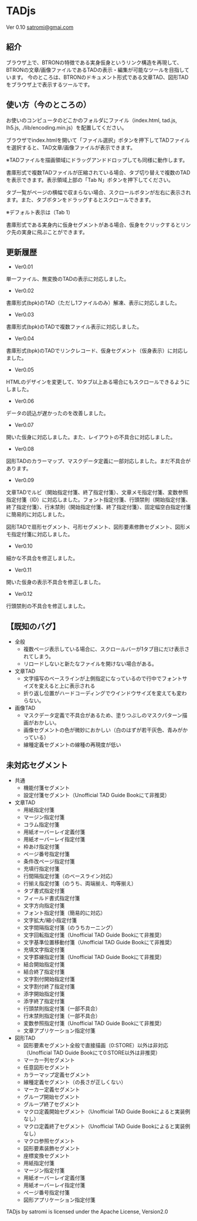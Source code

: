 # TADjs

Ver 0.10
satromi@gmai.com

## 紹介

ブラウザ上で、BTRONの特徴である実身仮身というリンク構造を再現して、BTRONの文章/画像ファイルであるTADの表示・編集が可能なツールを目指しています。
今のところは、BTRONのドキュメント形式である文章TAD、図形TADをブラウザ上で表示するツールです。

## 使い方（今のところの）

お使いのコンピュータのどこかのフォルダにファイル（index.html, tad.js, lh5.js, ./lib/encoding.min.js）を配置してください。

ブラウザでindex.htmlを開いて「ファイル選択」ボタンを押下してTADファイルを選択すると、TAD文章/画像ファイルが表示できます。

※TADファイルを描画領域にドラッグアンドドロップしても同様に動作します。

書庫形式で複数TADファイルが圧縮されている場合、タブ切り替えで複数のTADを表示できます。表示領域上部の「Tab N」ボタンを押下してください。

タブ一覧がページの横幅で収まらない場合、スクロールボタンが左右に表示されます。また、タブボタンをドラッグするとスクロールできます。

※デフォルト表示は（Tab 1）

書庫形式である実身内に仮身セグメントがある場合、仮身をクリックするとリンク先の実身に飛ぶことができます。

## 更新履歴

- Ver0.01

単一ファイル、無変換のTADの表示に対応しました。

- Ver0.02

書庫形式(bpk)のTAD（ただし1ファイルのみ）解凍、表示に対応しました。

- Ver0.03

書庫形式(bpk)のTADで複数ファイル表示に対応しました。

- Ver0.04

書庫形式(bpk)のTADでリンクレコード、仮身セグメント（仮身表示）に対応しました。

- Ver0.05

HTMLのデザインを変更して、10タブ以上ある場合にもスクロールできるようにしました。

- Ver0.06

データの読込が遅かったのを改善しました。

- Ver0.07

開いた仮身に対応しました。また、レイアウトの不具合に対応しました。

- Ver0.08

図形TADのカラーマップ、マスクデータ定義に一部対応しました。まだ不具合があります。

- Ver0.09

文章TADでルビ（開始指定付箋、終了指定付箋）、文章メモ指定付箋、変数参照指定付箋（ID）に対応しました。フォント指定付箋、行頭禁則（開始指定付箋、終了指定付箋）、行末禁則（開始指定付箋、終了指定付箋）、固定幅空白指定付箋に簡易的に対応しました。

図形TADで扇形セグメント、弓形セグメント、図形要素修飾セグメント、図形メモ指定付箋に対応しました。

- Ver0.10

細かな不具合を修正しました。

- Ver0.11

開いた仮身の表示不具合を修正しました。

- Ver0.12

行頭禁則の不具合を修正しました。


## 【既知のバグ】

- 全般
  - 複数ページ表示している場合に、スクロールバーが1タブ目にだけ表示されてしまう。
  - リロードしないと新たなファイルを開けない場合がある。
- 文章TAD
  - 文字描写のベースラインが上側指定になっているので行中でフォントサイズを変えると上に表示される
  - 折り返し位置がハードコーディングでウインドウサイズを変えても変わらない。
- 画像TAD
  - マスクデータ定義で不具合があるため、塗りつぶしのマスクパターン描画がおかしい。
  - 画像セグメントの色が微妙におかしい（白のはずが若干灰色、青みがかっている）
  - 線種定義セグメントの線種の再現度が低い

## 未対応セグメント
- 共通
  - 機能付箋セグメント
  - 設定付箋セグメント（Unofficial TAD Guide Bookにて非推奨）
- 文章TAD
  - 用紙指定付箋
  - マージン指定付箋
  - コラム指定付箋
  - 用紙オーバーレイ定義付箋
  - 用紙オーバーレイ指定付箋
  - 枠あけ指定付箋
  - ページ番号指定付箋
  - 条件改ページ指定付箋
  - 充填行指定付箋
  - 行間隔指定付箋（のベースライン対応）
  - 行揃え指定付箋（のうち、両端揃え、均等揃え）
  - タブ書式指定付箋
  - フィールド書式指定付箋
  - 文字方向指定付箋
  - フォント指定付箋（簡易的に対応）
  - 文字拡大/縮小指定付箋
  - 文字間隔指定付箋（のうちカーニング）
  - 文字回転指定付箋（Unofficial TAD Guide Bookにて非推奨）
  - 文字基準位置移動付箋（Unofficial TAD Guide Bookにて非推奨）
  - 充填文字指定付箋
  - 文字罫線指定付箋（Unofficial TAD Guide Bookにて非推奨）
  - 結合開始指定付箋
  - 結合終了指定付箋
  - 文字割付開始指定付箋
  - 文字割付終了指定付箋
  - 添字開始指定付箋
  - 添字終了指定付箋
  - 行頭禁則指定付箋（一部不具合）
  - 行末禁則指定付箋（一部不具合）
  - 変数参照指定付箋（Unofficial TAD Guide Bookにて非推奨）
  - 文章アプリケーション指定付箋
- 図形TAD
  - 図形要素セグメント全般で直接描画（0:STORE）以外は非対応（Unofficial TAD Guide Bookにて0:STORE以外は非推奨）
  - マーカー列セグメント
  - 任意図形セグメント
  - カラーマップ定義セグメント
  - 線種定義セグメント（の長さが正しくない）
  - マーカー定義セグメント
  - グループ開始セグメント
  - グループ終了セグメント
  - マクロ定義開始セグメント（Unofficial TAD Guide Bookによると実装例なし）
  - マクロ定義終了セグメント（Unofficial TAD Guide Bookによると実装例なし）
  - マクロ参照セグメント
  - 図形要素装飾セグメント
  - 座標変換セグメント
  - 用紙指定付箋
  - マージン指定付箋
  - 用紙オーバーレイ定義付箋
  - 用紙オーバーレイ指定付箋
  - ページ番号指定付箋
  - 図形アプリケーション指定付箋

TADjs by satromi is licensed under the Apache License, Version2.0
